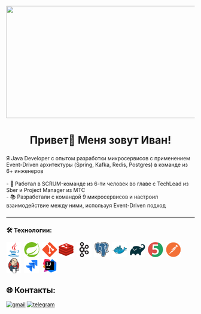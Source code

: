 <br clear="both">

<div align="center">
  <img height="300" width="600" src="https://user-images.githubusercontent.com/74038190/225813708-98b745f2-7d22-48cf-9150-083f1b00d6c9.gif"  />
</div>

###

<h1 align="center">Привет👋 Меня зовут Иван!</h1>


###

<p align="left">Я Java Developer с опытом разработки микросервисов с применением Event-Driven архитектуры (Spring, Kafka, Redis, Postgres) в команде из 6+ инженеров<br><br>- 🔭 Работал в SCRUM-команде из 6-ти человек во главе с TechLead из Sber и Project Manager из МТС<br>- 📚 Разработали с командой 9 микросервисов и настроил взаимодействие между ними, используя Event-Driven подход</p>

###
---
### 🛠️ Технологии:
<div>
  <img src="https://github.com/devicons/devicon/blob/master/icons/java/java-original.svg" title="Java" alt="Java" width="40" height="40"/>&nbsp;
  <img src="https://github.com/devicons/devicon/blob/master/icons/spring/spring-original.svg" title="Spring" alt="Spring" width="40" height="40"/>&nbsp;
  <img src="https://github.com/devicons/devicon/blob/master/icons/git/git-original.svg" title="Git" **alt="Git" width="40" height="40"/>
  <img src="https://github.com/devicons/devicon/blob/master/icons/redis/redis-original.svg" title="Redis" alt="Redis" width="40" height="40"/>&nbsp;
  <img src="https://github.com/devicons/devicon/blob/master/icons/apachekafka/apachekafka-original.svg" title="Kafka" alt="Kafka" width="40" height="40"/>&nbsp;
  <img src="https://github.com/devicons/devicon/blob/master/icons/postgresql/postgresql-original.svg" title="PostgreSQL" alt="PostgreSQL" width="40" height="40"/>&nbsp;
  <img src="https://github.com/devicons/devicon/blob/master/icons/docker/docker-original.svg" title="Docker" alt="Docker" width="40" height="40"/>&nbsp;
  <img src="https://github.com/devicons/devicon/blob/master/icons/gradle/gradle-original.svg" title="Gradle" alt="Gradle" width="40" height="40"/>&nbsp;
  <img src="https://github.com/devicons/devicon/blob/master/icons/junit/junit-original.svg" title="Junit" alt="Junit" width="40" height="40"/>&nbsp;
  <img src="https://github.com/devicons/devicon/blob/master/icons/postman/postman-original.svg" title="Postman" alt="Postman" width="40" height="40"/>&nbsp;
  <img src="https://github.com/devicons/devicon/blob/master/icons/jenkins/jenkins-original.svg" title="Jenkins" alt="Jenkins" width="40" height="40"/>&nbsp;
  <img src="https://github.com/devicons/devicon/blob/master/icons/jira/jira-original.svg" title="Jira" alt="Jira" width="40" height="40"/>&nbsp;
  <img src="https://github.com/devicons/devicon/blob/master/icons/intellij/intellij-original.svg" title="Intellij" alt="Intellij" width="40" height="40"/>&nbsp;
</div>

<h2>🌐 Контакты: </h2>
<p align="left">
<a href="mailto:spvanym@gmail.com" target="blank" ><img aling="center" src="https://www.svgrepo.com/show/349378/gmail.svg" alt="gmail" height="30" width="40"/></a>
<a href="https://t.me/Ivan_chaiii" target="blank" ><img src="https://www.svgrepo.com/show/354443/telegram.svg" alt="telegram" height="30" width="40"/></a>
<br>
